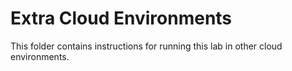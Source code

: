 # Extra Cloud Environments

This folder contains instructions for running this lab in other cloud environments.